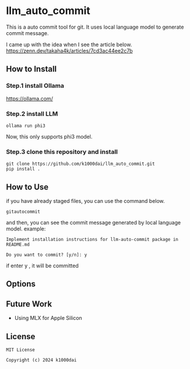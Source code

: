 # llm_auto_commit

This is a auto commit tool for git.
It uses local language model to generate commit message.

I came up with the idea when I see the article below.
https://zenn.dev/takaha4k/articles/7cd3ac44ee2c7b

## How to Install
### Step.1 install Ollama

 https://ollama.com/

### Step.2 install LLM
```
ollama run phi3
```
Now, this only supports phi3 model.
### Step.3 clone this repository and install
```
git clone https://github.com/k1000dai/llm_auto_commit.git
pip install .
```

## How to Use
if you have already staged files, you can use the command below.
```
gitautocommit
```
and then, you can see the commit message generated by local language model.
example:
```
Implement installation instructions for llm-auto-commit package in README.md
    
Do you want to commit? [y/n]: y
```
if enter y , it will be committed

## Options

## Future Work
* Using MLX for Apple Silicon

## License
```
MIT License

Copyright (c) 2024 k1000dai
```
